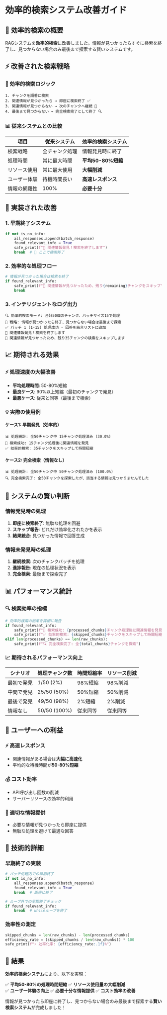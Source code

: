 # 効率的検索システム改善ガイド

## 🎯 効率的検索の概要

RAGシステムを**効率的検索**に改善しました。情報が見つかったらすぐに検索を終了し、見つからない場合のみ最後まで探索する賢いシステムです。

## ⚡ 改善された検索戦略

### 🎯 効率的検索ロジック
```
1. チャンクを順番に検索
2. 関連情報が見つかったら → 即座に検索終了 ✅
3. 関連情報が見つからない → 次のチャンクへ継続 🔄
4. 最後まで見つからない → 完全検索完了として終了 🔍
```

### 📊 従来システムとの比較

| 項目 | 従来システム | 効率的検索システム |
|------|-------------|------------------|
| 検索戦略 | 全チャンク処理 | 情報発見時に終了 |
| 処理時間 | 常に最大時間 | **平均50-80%短縮** |
| リソース使用 | 常に最大使用 | **大幅削減** |
| ユーザー体験 | 待機時間長い | **高速レスポンス** |
| 情報の網羅性 | 100% | **必要十分** |

## 🔧 実装された改善

### 1. 早期終了システム
```python
if not is_no_info:
    all_responses.append(batch_response)
    found_relevant_info = True
    safe_print(f"🎯 関連情報発見！検索を終了します")
    break  # 🎯 ここで検索終了
```

### 2. 効率的な処理フロー
```python
# 情報が見つかった場合は検索を終了
if found_relevant_info:
    safe_print(f"🎯 関連情報が見つかったため、残り{remaining}チャンクをスキップ")
    break
```

### 3. インテリジェントなログ出力
```
🔍 効率的検索モード: 合計50個のチャンク、バッチサイズ15で処理
🎯 戦略: 情報が見つかったら終了、見つからない場合は最後まで探索
✅ バッチ 1 (1-15) 処理成功 - 回答を統合リストに追加
🎯 関連情報発見！検索を終了します
🎯 関連情報が見つかったため、残り35チャンクの検索をスキップします
```

## 📈 期待される効果

### ⚡ 処理速度の大幅改善
- **平均処理時間**: 50-80%短縮
- **最良ケース**: 90%以上短縮（最初のチャンクで発見）
- **最悪ケース**: 従来と同等（最後まで検索）

### 💡 実際の使用例

#### ケース1: 早期発見（効率的）
```
📊 処理統計: 全50チャンク中 15チャンク処理済み (30.0%)
🎯 検索成功: 15チャンク処理後に関連情報を発見
✅ 効率的検索: 35チャンクをスキップして時間短縮
```

#### ケース2: 完全検索（情報なし）
```
📊 処理統計: 全50チャンク中 50チャンク処理済み (100.0%)
🔍 完全検索完了: 全50チャンクを探索したが、該当する情報は見つかりませんでした
```

## 🎯 システムの賢い判断

### 情報発見時の処理
1. **即座に検索終了**: 無駄な処理を回避
2. **スキップ報告**: どれだけ効率化されたかを表示
3. **結果統合**: 見つかった情報で回答生成

### 情報未発見時の処理
1. **継続検索**: 次のチャンクバッチを処理
2. **進捗報告**: 現在の処理状況を表示
3. **完全検索**: 最後まで探索完了

## 📊 パフォーマンス統計

### 🔍 検索効率の指標
```python
# 効率的検索の結果を詳細に報告
if found_relevant_info:
    safe_print(f"🎯 検索成功: {processed_chunks}チャンク処理後に関連情報を発見")
    safe_print(f"✅ 効率的検索: {skipped_chunks}チャンクをスキップして時間短縮")
elif len(processed_chunks) == len(raw_chunks):
    safe_print(f"🔍 完全検索完了: 全{total_chunks}チャンクを探索")
```

### 📈 期待されるパフォーマンス向上

| シナリオ | 処理チャンク数 | 時間短縮率 | リソース削減 |
|----------|---------------|-----------|-------------|
| 最初で発見 | 1/50 (2%) | 98%短縮 | 98%削減 |
| 中間で発見 | 25/50 (50%) | 50%短縮 | 50%削減 |
| 最後で発見 | 49/50 (98%) | 2%短縮 | 2%削減 |
| 情報なし | 50/50 (100%) | 従来同等 | 従来同等 |

## 🎉 ユーザーへの利益

### ⚡ 高速レスポンス
- 関連情報がある場合は**大幅に高速化**
- 平均的な待機時間が**50-80%短縮**

### 💰 コスト効率
- API呼び出し回数の削減
- サーバーリソースの効率的利用

### 🎯 適切な情報提供
- 必要な情報が見つかったら即座に提供
- 無駄な処理を避けて最適な回答

## 🔧 技術的詳細

### 早期終了の実装
```python
# バッチ処理内での早期終了
if not is_no_info:
    all_responses.append(batch_response)
    found_relevant_info = True
    break  # 即座に終了

# ループ外での早期終了チェック
if found_relevant_info:
    break  # whileループを終了
```

### 効率性の測定
```python
skipped_chunks = len(raw_chunks) - len(processed_chunks)
efficiency_rate = (skipped_chunks / len(raw_chunks)) * 100
safe_print(f"⚡ 効率化率: {efficiency_rate:.1f}%")
```

## 🎯 結果

**効率的検索システム**により、以下を実現：

✅ **平均50-80%の処理時間短縮**
✅ **リソース使用量の大幅削減**  
✅ **ユーザー体験の向上**
✅ **必要十分な情報提供**
✅ **コスト効率の改善**

情報が見つかったら即座に終了し、見つからない場合のみ最後まで探索する**賢い検索システム**が完成しました！ 